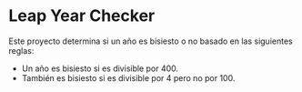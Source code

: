 # Leap Year Checker

Este proyecto determina si un año es bisiesto o no basado en las siguientes reglas:

- Un año es bisiesto si es divisible por 400.
- También es bisiesto si es divisible por 4 pero no por 100.